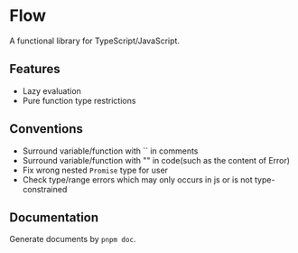 # Flow

A functional library for TypeScript/JavaScript.

## Features

- Lazy evaluation
- Pure function type restrictions

## Conventions

- Surround variable/function with \`\` in comments
- Surround variable/function with \"\" in code(such as the content of Error)
- Fix wrong nested `Promise` type for user
- Check type/range errors which may only occurs in js or is not type-constrained

## Documentation

Generate documents by `pnpm doc`.

